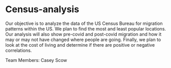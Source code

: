 # Census-analysis
Our objective is to analyze the data of the US Census Bureau for migration patterns within the US. 
We plan to find the most and least popular locations. Our analysis will also show pre-covid and
post-covid migration and how it may or may not have changed where people are going. Finally, we plan
to look at the cost of living and determine if there are positive or negative correlations.

Team Members:
Casey Scow 
